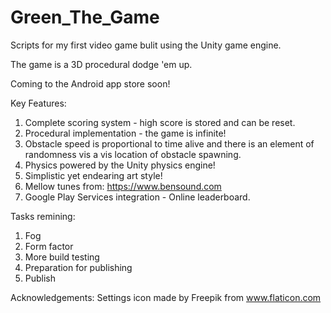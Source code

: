 # Green_The_Game
Scripts for my first video game bulit using the Unity game engine. 

The game is a 3D procedural dodge 'em up.

Coming to the Android app store soon!

Key Features:

1. Complete scoring system - high score is stored and can be reset.
2. Procedural implementation - the game is infinite!
3. Obstacle speed is proportional to time alive and there is an element of randomness vis a vis location of obstacle spawning.
4. Physics powered by the Unity physics engine!
5. Simplistic yet endearing art style!
6. Mellow tunes from: https://www.bensound.com
7. Google Play Services integration - Online leaderboard.

Tasks remining:
1. Fog
2. Form factor
3. More build testing
4. Preparation for publishing
5. Publish 

Acknowledgements:
Settings icon made by Freepik from www.flaticon.com
